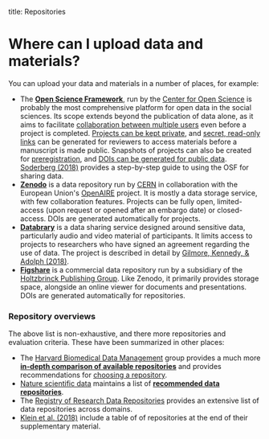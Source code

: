 title: Repositories

# Where can I upload data and materials?

You can upload your data and materials in a number of places, for example:

* The [**Open Science Framework**](https://osf.io/), run by the [Center for Open Science](https://cos.io) is probably the most comprehensive platform for open data in the social sciences. Its scope extends beyond the publication of data alone, as it aims to facilitate [collaboration between multiple users](http://help.osf.io/m/projects/c/167765) even before a project is completed. [Projects can be kept private](http://help.osf.io/m/projects/l/524048-control-your-privacy-settings), and [secret, read-only links](http://help.osf.io/s/support/m/links_forks/l/524049-create-a-view-only-link-for-a-project) can be generated for reviewers to access materials before a manuscript is made public. Snapshots of projects can also be created for [preregistration](../preregistration/how.md), and [DOIs can be generated for public data](http://help.osf.io/m/sharing/l/524208-create-dois-and-arks). [Soderberg (2018)](http://journals.sagepub.com/doi/full/10.1177/2515245918757689) provides a step-by-step guide to using the OSF for sharing data.
* [**Zenodo**](https://zenodo.org) is a data repository run by [CERN](https://home.cern/) in collaboration with the European Union's [OpenAIRE](https://www.openaire.eu/) project. It is mostly a data storage service, with few collaboration features. Projects can be fully open, limited-access (upon request or opened after an embargo date) or closed-access. DOIs are generated automatically for projects.
* [**Databrary**](https://databrary.org) is a data sharing service designed around sensitive data, particularly audio and video material of participants. It limits access to projects to researchers who have signed an agreement regarding the use of data. The project is described in detail by [Gilmore, Kennedy, & Adolph (2018)](http://journals.sagepub.com/doi/abs/10.1177/2515245917746500).
* [**Figshare**](https://figshare.com/) is a commercial data repository run by a subsidiary of the [Holtzbrinck Publishing Group](https://en.wikipedia.org/wiki/Holtzbrinck_Publishing_Group). Like Zenodo, it primarily provides storage space, alongside an online viewer for documents and presentations. DOIs are generated automatically for repositories.

### Repository overviews

The above list is non-exhaustive, and there more repositories and evaluation criteria. These have been summarized in other places:

* The [Harvard Biomedical Data Management](https://datamanagement.hms.harvard.edu/) group provides a much more [**in-depth comparison of available repositories**](https://datamanagement.hms.harvard.edu/overview-data-repositories) and provides recommendations for [choosing a repository](https://datamanagement.hms.harvard.edu/data-deposit-storage).
* [Nature scientific data](https://www.nature.com/sdata/) maintains a list of [**recommended data repositories**](https://www.nature.com/sdata/policies/repositories#social).
* The [Registry of Research Data Repositories](https://www.re3data.org/) provides an extensive list of data repositories across domains.
* [Klein et al. (2018)](https://psyarxiv.com/rtygm) include a table of of repositories at the end of their supplementary material.

